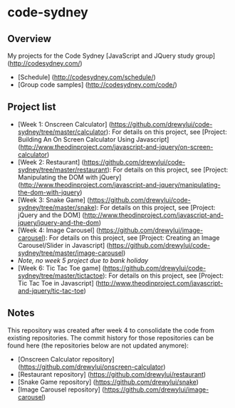 code-sydney
===========

## Overview ##

My projects for the Code Sydney [JavaScript and JQuery study group] (http://codesydney.com/)

* [Schedule] (http://codesydney.com/schedule/)
* [Group code samples] (http://codesydney.com/code/)

## Project list ##
* [Week 1: Onscreen Calculator] (https://github.com/drewylui/code-sydney/tree/master/calculator): For details on this project, see [Project: Building An On Screen Calculator Using Javascript] (http://www.theodinproject.com/javascript-and-jquery/on-screen-calculator)
* [Week 2: Restaurant] (https://github.com/drewylui/code-sydney/tree/master/restaurant): For details on this project, see [Project: Manipulating the DOM with jQuery] (http://www.theodinproject.com/javascript-and-jquery/manipulating-the-dom-with-jquery)
* [Week 3: Snake Game] (https://github.com/drewylui/code-sydney/tree/master/snake): For details on this project, see [Project: jQuery and the DOM] (http://www.theodinproject.com/javascript-and-jquery/jquery-and-the-dom)
* [Week 4: Image Carousel] (https://github.com/drewylui/image-carousel): For details on this project, see [Project: Creating an Image Carousel/Slider in Javascript] (https://github.com/drewylui/code-sydney/tree/master/image-carousel)
* _Note, no week 5 project due to bank holiday_
* [Week 6: Tic Tac Toe game] (https://github.com/drewylui/code-sydney/tree/master/tictactoe): For details on this project, see [Project: Tic Tac Toe in Javascript] (http://www.theodinproject.com/javascript-and-jquery/tic-tac-toe)

## Notes ##

This repository was created after week 4 to consolidate the code from existing repositories. The commit history for those repositories can be found here (the repositories below are not updated anymore):
* [Onscreen Calculator repository] (https://github.com/drewylui/onscreen-calculator)
* [Restaurant repository] (https://github.com/drewylui/restaurant)
* [Snake Game repository] (https://github.com/drewylui/snake)
* [Image Carousel repository] (https://github.com/drewylui/image-carousel)



